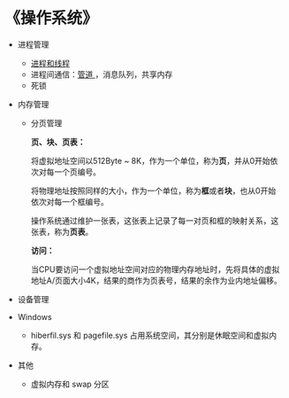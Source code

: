 # 《操作系统》



- 进程管理
  - [进程和线程 ](https://blog.csdn.net/weixin_43517199/article/details/89508381)
  - 进程间通信：[管道 ](https://www.cnblogs.com/zengyiwen/p/5755170.html)，消息队列，共享内存
  - 死锁
- 内存管理
  - 分页管理
  
    **页、块、页表：**
  
    将虚拟地址空间以512Byte ~ 8K，作为一个单位，称为**页**，并从0开始依次对每一个页编号。
  
    将物理地址按照同样的大小，作为一个单位，称为**框**或者**块**，也从0开始依次对每一个框编号。 
  
    操作系统通过维护一张表，这张表上记录了每一对页和框的映射关系，这张表，称为**页表**。 
  
    **访问：**
  
    当CPU要访问一个虚拟地址空间对应的物理内存地址时，先将具体的虚拟地址A/页面大小4K，结果的商作为页表号，结果的余作为业内地址偏移。 
- 设备管理

- Windows
  - hiberfil.sys 和 pagefile.sys 占用系统空间，其分别是休眠空间和虚拟内存。
- 其他
  - 虚拟内存和 swap 分区